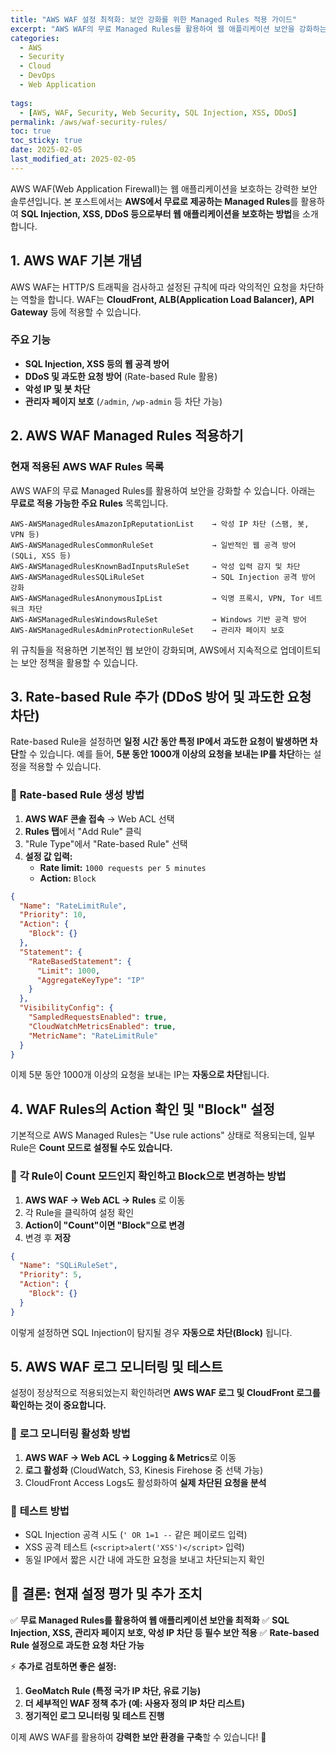 ```yaml
---
title: "AWS WAF 설정 최적화: 보안 강화를 위한 Managed Rules 적용 가이드"
excerpt: "AWS WAF의 무료 Managed Rules를 활용하여 웹 애플리케이션 보안을 강화하는 방법을 설명합니다. SQL Injection, XSS, 악성 IP 차단 등의 보호 기능을 활성화하고, Rate-based Rule을 설정하는 방법을 코드 예제와 함께 소개합니다."
categories:
  - AWS
  - Security
  - Cloud
  - DevOps
  - Web Application
  
tags:
  - [AWS, WAF, Security, Web Security, SQL Injection, XSS, DDoS]
permalink: /aws/waf-security-rules/
toc: true
toc_sticky: true
date: 2025-02-05
last_modified_at: 2025-02-05
---
```


AWS WAF(Web Application Firewall)는 웹 애플리케이션을 보호하는 강력한 보안 솔루션입니다. 본 포스트에서는 **AWS에서 무료로 제공하는 Managed Rules**를 활용하여 **SQL Injection, XSS, DDoS 등으로부터 웹 애플리케이션을 보호하는 방법**을 소개합니다.

## 1. AWS WAF 기본 개념
AWS WAF는 HTTP/S 트래픽을 검사하고 설정된 규칙에 따라 악의적인 요청을 차단하는 역할을 합니다. WAF는 **CloudFront, ALB(Application Load Balancer), API Gateway** 등에 적용할 수 있습니다.

### 주요 기능
- **SQL Injection, XSS 등의 웹 공격 방어**
- **DDoS 및 과도한 요청 방어** (Rate-based Rule 활용)
- **악성 IP 및 봇 차단**
- **관리자 페이지 보호** (`/admin`, `/wp-admin` 등 차단 가능)


## 2. AWS WAF Managed Rules 적용하기

### 현재 적용된 AWS WAF Rules 목록
AWS WAF의 무료 Managed Rules를 활용하여 보안을 강화할 수 있습니다. 아래는 **무료로 적용 가능한 주요 Rules** 목록입니다.

```plaintext
AWS-AWSManagedRulesAmazonIpReputationList    → 악성 IP 차단 (스팸, 봇, VPN 등)
AWS-AWSManagedRulesCommonRuleSet             → 일반적인 웹 공격 방어 (SQLi, XSS 등)
AWS-AWSManagedRulesKnownBadInputsRuleSet     → 악성 입력 감지 및 차단
AWS-AWSManagedRulesSQLiRuleSet               → SQL Injection 공격 방어 강화
AWS-AWSManagedRulesAnonymousIpList           → 익명 프록시, VPN, Tor 네트워크 차단
AWS-AWSManagedRulesWindowsRuleSet            → Windows 기반 공격 방어
AWS-AWSManagedRulesAdminProtectionRuleSet    → 관리자 페이지 보호
```

위 규칙들을 적용하면 기본적인 웹 보안이 강화되며, AWS에서 지속적으로 업데이트되는 보안 정책을 활용할 수 있습니다.


## 3. Rate-based Rule 추가 (DDoS 방어 및 과도한 요청 차단)

Rate-based Rule을 설정하면 **일정 시간 동안 특정 IP에서 과도한 요청이 발생하면 차단**할 수 있습니다. 예를 들어, **5분 동안 1000개 이상의 요청을 보내는 IP를 차단**하는 설정을 적용할 수 있습니다.

### 📌 **Rate-based Rule 생성 방법**
1. **AWS WAF 콘솔 접속** → Web ACL 선택
2. **Rules 탭**에서 "Add Rule" 클릭
3. "Rule Type"에서 "Rate-based Rule" 선택
4. **설정 값 입력:**
   - **Rate limit:** `1000 requests per 5 minutes`
   - **Action:** `Block`
   
```json
{
  "Name": "RateLimitRule",
  "Priority": 10,
  "Action": {
    "Block": {}
  },
  "Statement": {
    "RateBasedStatement": {
      "Limit": 1000,
      "AggregateKeyType": "IP"
    }
  },
  "VisibilityConfig": {
    "SampledRequestsEnabled": true,
    "CloudWatchMetricsEnabled": true,
    "MetricName": "RateLimitRule"
  }
}
```

이제 5분 동안 1000개 이상의 요청을 보내는 IP는 **자동으로 차단**됩니다.


## 4. WAF Rules의 Action 확인 및 "Block" 설정

기본적으로 AWS Managed Rules는 "Use rule actions" 상태로 적용되는데, 일부 Rule은 **Count 모드로 설정될 수도 있습니다.**

### 📌 **각 Rule이 Count 모드인지 확인하고 Block으로 변경하는 방법**
1. **AWS WAF → Web ACL → Rules** 로 이동
2. 각 Rule을 클릭하여 설정 확인
3. **Action이 "Count"이면 "Block"으로 변경**
4. 변경 후 **저장**

```json
{
  "Name": "SQLiRuleSet",
  "Priority": 5,
  "Action": {
    "Block": {}
  }
}
```

이렇게 설정하면 SQL Injection이 탐지될 경우 **자동으로 차단(Block)** 됩니다.


## 5. AWS WAF 로그 모니터링 및 테스트

설정이 정상적으로 적용되었는지 확인하려면 **AWS WAF 로그 및 CloudFront 로그를 확인하는 것이 중요합니다.**

### 📌 **로그 모니터링 활성화 방법**
1. **AWS WAF → Web ACL → Logging & Metrics**로 이동
2. **로그 활성화** (CloudWatch, S3, Kinesis Firehose 중 선택 가능)
3. CloudFront Access Logs도 활성화하여 **실제 차단된 요청을 분석**

### 📌 **테스트 방법**
- SQL Injection 공격 시도 (`' OR 1=1 --` 같은 페이로드 입력)
- XSS 공격 테스트 (`<script>alert('XSS')</script>` 입력)
- 동일 IP에서 짧은 시간 내에 과도한 요청을 보내고 차단되는지 확인


## 🚀 결론: 현재 설정 평가 및 추가 조치
✅ **무료 Managed Rules를 활용하여 웹 애플리케이션 보안을 최적화**
✅ **SQL Injection, XSS, 관리자 페이지 보호, 악성 IP 차단 등 필수 보안 적용**
✅ **Rate-based Rule 설정으로 과도한 요청 차단 가능**

⚡ **추가로 검토하면 좋은 설정:**
1. **GeoMatch Rule (특정 국가 IP 차단, 유료 기능)**
2. **더 세부적인 WAF 정책 추가 (예: 사용자 정의 IP 차단 리스트)**
3. **정기적인 로그 모니터링 및 테스트 진행**

이제 AWS WAF를 활용하여 **강력한 보안 환경을 구축**할 수 있습니다! 🚀

